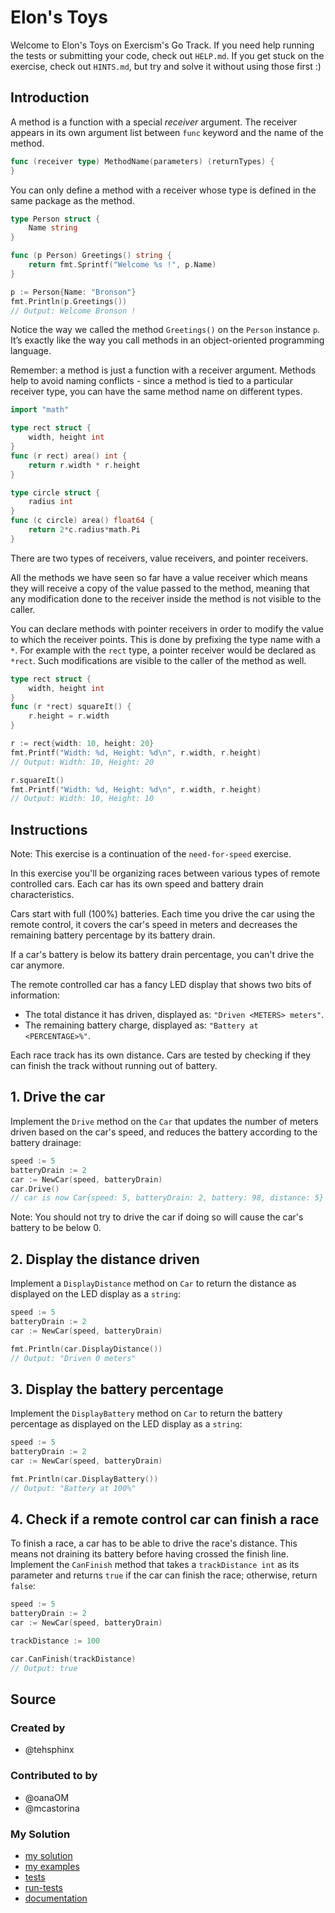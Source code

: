 # Elon's Toys

Welcome to Elon's Toys on Exercism's Go Track.
If you need help running the tests or submitting your code, check out `HELP.md`.
If you get stuck on the exercise, check out `HINTS.md`, but try and solve it without using those first :)

## Introduction

A method is a function with a special _receiver_ argument. The receiver appears in its own argument list between `func` keyword and the name of the method.

```go
func (receiver type) MethodName(parameters) (returnTypes) {
}
```

You can only define a method with a receiver whose type is defined in the same package as the method.

```go
type Person struct {
	Name string
}

func (p Person) Greetings() string {
	return fmt.Sprintf("Welcome %s !", p.Name)
}

p := Person{Name: "Bronson"}
fmt.Println(p.Greetings())
// Output: Welcome Bronson !
```

Notice the way we called the method `Greetings()` on the `Person` instance `p`.
It’s exactly like the way you call methods in an object-oriented programming language.

Remember: a method is just a function with a receiver argument.
Methods help to avoid naming conflicts - since a method is tied to a particular receiver type, you can have the same method name on different types.

```go
import "math"

type rect struct {
	width, height int
}
func (r rect) area() int {
	return r.width * r.height
}

type circle struct {
	radius int
}
func (c circle) area() float64 {
	return 2*c.radius*math.Pi
}
```

There are two types of receivers, value receivers, and pointer receivers.

All the methods we have seen so far have a value receiver which means they will receive a copy of the value passed to the method, meaning that any modification done to the receiver inside the method is not visible to the caller.

You can declare methods with pointer receivers in order to modify the value to which the receiver points.
This is done by prefixing the type name with a `*`.
For example with the `rect` type, a pointer receiver would be declared as `*rect`.
Such modifications are visible to the caller of the method as well.

```go
type rect struct {
	width, height int
}
func (r *rect) squareIt() {
	r.height = r.width
}

r := rect{width: 10, height: 20}
fmt.Printf("Width: %d, Height: %d\n", r.width, r.height)
// Output: Width: 10, Height: 20

r.squareIt()
fmt.Printf("Width: %d, Height: %d\n", r.width, r.height)
// Output: Width: 10, Height: 10
```

## Instructions

Note: This exercise is a continuation of the `need-for-speed` exercise.

In this exercise you'll be organizing races between various types of remote controlled cars. Each car has its own speed and battery drain characteristics.

Cars start with full (100%) batteries. Each time you drive the car using the remote control, it covers the car's speed in meters and decreases the remaining battery percentage by its battery drain.

If a car's battery is below its battery drain percentage, you can't drive the car anymore.

The remote controlled car has a fancy LED display that shows two bits of information:

- The total distance it has driven, displayed as: `"Driven <METERS> meters"`.
- The remaining battery charge, displayed as: `"Battery at <PERCENTAGE>%"`.

Each race track has its own distance. Cars are tested by checking if they can finish the track without running out of battery.

## 1. Drive the car

Implement the `Drive` method on the `Car` that updates the number of meters driven based on the car's speed, and reduces the battery according to the battery drainage:

```go
speed := 5
batteryDrain := 2
car := NewCar(speed, batteryDrain)
car.Drive()
// car is now Car{speed: 5, batteryDrain: 2, battery: 98, distance: 5}
```

Note: You should not try to drive the car if doing so will cause the car's battery to be below 0.

## 2. Display the distance driven

Implement a `DisplayDistance` method on `Car` to return the distance as displayed on the LED display as a `string`:

```go
speed := 5
batteryDrain := 2
car := NewCar(speed, batteryDrain)

fmt.Println(car.DisplayDistance())
// Output: "Driven 0 meters"
```

## 3. Display the battery percentage

Implement the `DisplayBattery` method on `Car` to return the battery percentage as displayed on the LED display as a `string`:

```go
speed := 5
batteryDrain := 2
car := NewCar(speed, batteryDrain)

fmt.Println(car.DisplayBattery())
// Output: "Battery at 100%"
```

## 4. Check if a remote control car can finish a race

To finish a race, a car has to be able to drive the race's distance. This means not draining its battery before having crossed the finish line. Implement the `CanFinish` method that takes a `trackDistance int` as its parameter and returns `true` if the car can finish the race; otherwise, return `false`:

```go
speed := 5
batteryDrain := 2
car := NewCar(speed, batteryDrain)

trackDistance := 100

car.CanFinish(trackDistance)
// Output: true
```

## Source

### Created by

- @tehsphinx

### Contributed to by

- @oanaOM
- @mcastorina

### My Solution

- [my solution](./elons_toys.go)
- [my examples](./elons_toys_examples_test.go)
- [tests](./elons_toys_test.go)
- [run-tests](./run-tests-go.txt)
- [documentation](./elon-doc.md)
